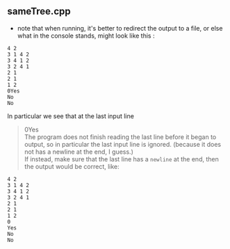 ## sameTree.cpp
* note that when running, it's better to redirect the output to a file, or else what in the console stands, might look like this :
```
4 2
3 1 4 2
3 4 1 2
3 2 4 1
2 1
2 1
1 2
0Yes
No
No
```  
In particular we see that at the last input line 
> 0Yes  
The program does not finish reading the last line before it began to output, so in particular the last input line is ignored. (because it does not has a newline at the end, I guess.)  
If instead, make sure that the last line has a `newline` at the end, then the output would be correct, like:
```
4 2
3 1 4 2
3 4 1 2
3 2 4 1
2 1
2 1
1 2
0
Yes
No
No
```